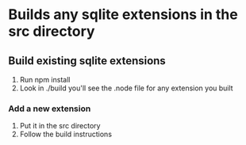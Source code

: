 # Builds any sqlite extensions in the src directory

## Build existing sqlite extensions
1. Run npm install
2. Look in ./build you'll see the .node file for any extension you built

### Add a new extension
1. Put it in the src directory
2. Follow the build instructions
